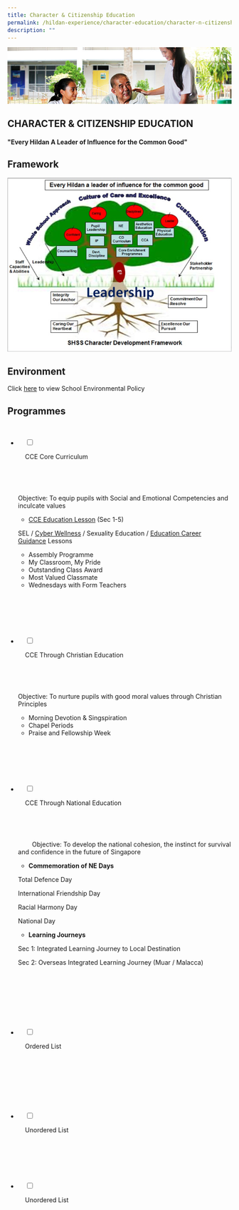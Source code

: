 ```yaml
---
title: Character & Citizenship Education
permalink: /hildan-experience/character-education/character-n-citizenship-education/
description: ""
---
```

![](/images/Instructional%20Programmes/CCE%20Banner.jpg)


CHARACTER & CITIZENSHIP EDUCATION
---------------------------------


#### "Every Hildan A Leader of Influence for the Common Good"



Framework
---------

![](/images/Instructional%20Programmes/CCE%201.jpg)


Environment
-----------

Click [here](/files/SHSS%20Environment%20Policy.pdf) to view School Environmental Policy

Programmes
----------


<ul class="jekyllcodex\_accordion">

  <li>

    <input type="checkbox" id="accordion1">

    <label for="accordion1">CCE Core Curriculum</label>

    <div>

      <p>Objective: To equip pupils with Social and Emotional Competencies and inculcate values

*   [CCE Education Lesson](http://www.moe.gov.sg/education/syllabuses/character-citizenship-education/files/2014-character-citizenship-education-secondary.pdf) (Sec 1-5)

SEL / [Cyber Wellness](https://sthildassec.moe.edu.sg/hildan-experience/character-education/cyber-wellness) / Sexuality Education / [Education Career Guidance](http://www.moe.gov.sg/education/syllabuses/character-citizenship-education/files/2014-education-career-guidance.pdf) Lessons

*   Assembly Programme
*   My Classroom, My Pride
*   Outstanding Class Award
*   Most Valued Classmate
*   Wednesdays with Form Teachers</p>

    </div>

</li>  

  <li>

    <input type="checkbox" id="accordion2">

    <label for="accordion2">CCE Through Christian Education</label>

    <div>

      <p>Objective: To nurture pupils with good moral values through Christian Principles

*   Morning Devotion & Singspiration
*   Chapel Periods
*   Praise and Fellowship Week</p>

    </div>

  </li>

  <li>

    <input type="checkbox" id="accordion3">

    <label for="accordion3">CCE Through National Education</label>

    <div>

      <p>

        Objective: To develop the national cohesion, the instinct for survival and confidence in the future of Singapore

*   <b>Commemoration of NE Days</b>

Total Defence Day

International Friendship Day

Racial Harmony Day

National Day

*   <b>Learning Journeys</b>

Sec 1: Integrated Learning Journey to Local Destination

Sec 2: Overseas Integrated Learning Journey (Muar / Malacca)

      </p>

    </div>

  </li>

  <li>

    <input type="checkbox" id="accordion4">

    <label for="accordion4">Ordered List</label>

    <div>

<p>
	
	
	
</p>

    </div>

  </li>

  <li>

    <input type="checkbox" id="accordion5">

    <label for="accordion5">Unordered List</label>

    <div>

<p>
	
	
	
</p>

    </div>

  </li>
<li>

    <input type="checkbox" id="accordion6">

    <label for="accordion6">Unordered List</label>

    <div>

<p>
	
	
</p>
    </div>

  </li>
	
	
</ul>